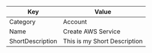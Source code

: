 | Key          | Value                   |
|--------------|-------------------------|
| Category     | Account                 |
| Name         | Create AWS Service         |
| ShortDescription | This is my Short Description |
